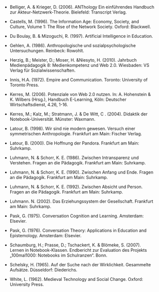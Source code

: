 <!-- filename: 99_Literatur.md -->
<!-- title: Literatur -->

- Belliger, A. &amp; Krieger, D. (2006). ANThology Ein einführendes Handbuch zur Akteur-Netzwerk-Theorie. Bielefeld: Transcript Verlag.

- Castells, M. (1996). The Information Age: Economy, Society, and Culture, Volume 1: The Rise of the Network Society. Oxford: Blackwell.

- Du Boulay, B. &amp; Mizoguchi, R. (1997). Artificial Intelligence in Education.

- Gehlen, A. (1986). Anthropologische und sozialpsychologische Untersuchungen. Reinbeck: Rowohlt.

- Herzig, B.; Meister, D.; Moser, H. &amp;Niesyto, H. (2010). Jahrbuch Medienpädagogik 8: Medienkompetenz und Web 2.0. Wiesbaden: VS Verlag für Sozialwissenschaften.

- Innis, H.A. (1972). Empire and Communication. Toronto: University of Toronto Press.

- Kerres, M. (2006). Potenziale von Web 2.0 nutzen. In: A. Hohenstein &amp; K. Wilbers (Hrsg.), Handbuch E-Learning, Köln: Deutscher Wirtschaftsdienst, 4.26, 1-16.

- Kerres, M.; Kalz, M.; Stratmann, J. &amp; De Witt, C . (2004). Didaktik der Notebook-Universität. Münster: Waxmann.

- Latour, B. (1998). Wir sind nie modern gewesen. Versuch einer symmetrischen Anthropologie. Frankfurt am Main: Fischer Verlag.

- Latour, B. (2000). Die Hoffnung der Pandora. Frankfurt am Main: Suhrkamp.

- Luhmann, N. &amp; Schorr, K. E. (1986). Zwischen Intransparenz und Verstehen. Fragen an die Pädagogik. Frankfurt am Main: Suhrkamp.

- Luhmann, N. &amp; Schorr, K. E. (1990). Zwischen Anfang und Ende. Fragen an die Pädagogik. Frankfurt am Main: Suhrkamp.

- Luhmann, N. &amp; Schorr, K. E. (1992). Zwischen Absicht und Person. Fragen an die Pädagogik. Frankfurt am Main: Suhrkamp.

- Luhmann. N. (2002). Das Erziehungssystem der Gesellschaft. Frankfurt am Main: Suhrkamp.

- Pask, G. (1975). Conversation Cognition and Learning. Amsterdam: Elsevier.

- Pask, G. (1976). Conversation Theory: Applications in Education and Epistemology. Amsterdam: Elsevier.

- Schaumburg, H.; Prasse, D.; Tschackert, K. &amp; Blömeke, S. (2007). Lernen in Notebook-Klassen. Endbericht zur Evaluation des Projekts „100mal1000: Notebooks im Schulranzen“. Bonn.

- Schelsky, H. (1965). Auf der Suche nach der Wirklichkeit. Gesammelte Aufsätze. Düsseldorf: Diederichs.

- White, L. (1962). Medieval Technology and Social Change. Oxford: University Press.
